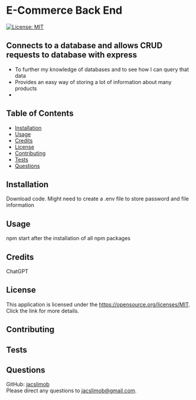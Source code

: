 # E-Commerce Back End
[![License: MIT](https://img.shields.io/badge/License-MIT-yellow.svg)](https://opensource.org/licenses/MIT)
## Connects to a database and allows CRUD requests to database with express
               
  - To further my knowledge of databases and to see how I can query that data
  - Provides an easy way of storing a lot of information about many products
  - 
        
## Table of Contents        
        
- [Installation](#installation)
- [Usage](#usage)
- [Credits](#credits)
- [License](#license)
- [Contributing](#contributing) 
- [Tests](#tests) 
- [Questions](#questions)
        
## Installation
        
Download code. Might need to create a .env file to store password and file information
        
## Usage
        
npm start after the installation of all npm packages
        
## Credits
        
ChatGPT
        
## License

This application is licensed under the https://opensource.org/licenses/MIT. Click the link for more details.
  
        
## Contributing
        


## Tests



## Questions

GitHub: [jacslimob](https://github.com/jacslimob)   
Please direct any questions to [jacslimob@gmail.com](mailto:jacslimob@gmail.com).
